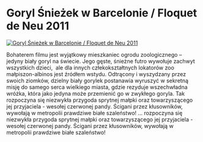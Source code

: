 Goryl Śnieżek w Barcelonie / Floquet de Neu 2011 
=============
[![Goryl Śnieżek w Barcelonie / Floquet de Neu 2011 ](http://vidos.pl/images/player.gif)](http://vidos.pl/goryl-niezek-w-barcelonie-floquet-de-neu-2011)

 Bohaterem filmu jest wyjątkowy mieszkaniec ogrodu zoologicznego – jedyny biały goryl na świecie. Jego gęste, śnieżne futro wywołuje zachwyt wszystkich dzieci,  ale dla innych człekokształtnych lokatorów zoo małpiszon-albinos jest źródłem wstydu. Odtrącony i wyszydzany przez swoich ziomków, dzielny biały gorylek postanawia wyruszyć w sekretną misję do samego serca wielkiego miasta, gdzie rezyduje wszechwładna wróżka, która jako jedyna może przemienić go w zwykłego goryla. Tak rozpoczyna się niezwykła przygoda sprytnej małpki oraz towarzyszącego jej przyjaciela - wesołej czerwonej pandy. Ścigani przez kłusowników, wywołają w metropolii prawdziwe białe szaleństwo!   ... rozpoczyna się niezwykła przygoda sprytnej małpki oraz towarzyszącego jej przyjaciela - wesołej czerwonej pandy. Ścigani przez kłusowników, wywołają w metropolii prawdziwe białe szaleństwo!
